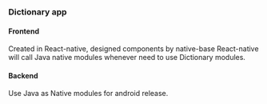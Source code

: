 ### Dictionary app
#### Frontend
Created in React-native, designed components by native-base
React-native will call Java native modules whenever need to use Dictionary modules.

#### Backend
Use Java as Native modules for android release.
